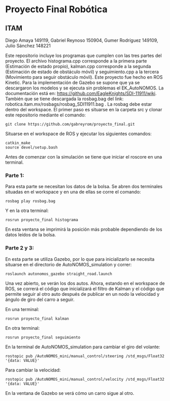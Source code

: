 # Proyecto Final Robótica 
## ITAM

Diego Amaya 149119, Gabriel Reynoso 150904, Gumer Rodríguez 149109, Julio Sánchez 148221

Este repositorio incluye los programas que cumplen con las tres partes del proyecto. El archivo histograma.cpp corresponde a la primera parte (Estimación de estado propio), kalman.cpp corresponde a la segunda (Estimación de estado de obstáculo móvil) y seguimiento.cpp a la tercera (Movimiento para seguir obstáculo móvil). Este proyecto fue hecho en ROS Kinetic. Para la implementación de Gazebo se supone que ya se descargaron los modelos y se ejecuta sin problemas el EK_AutoNOMOS. La documentación está en: https://github.com/EagleKnights/SDI-11911/wiki. También que se tiene descargada la rosbag.bag del link: robotica.itam.mx/rosbags/rosbag_SDI11911.bag . La rosbag debe estar dentro del workspace.
El primer paso es situarse en la carpeta src y clonar este repositorio mediante el comando:

```
git clone https://github.com/gabreyrom/proyecto_final.git
```
Situarse en el workspace de ROS y ejecutar los siguientes comandos:
```
catkin_make
source devel/setup.bash
```
Antes de comenzar con la simulación se tiene que iniciar el roscore en una terminal.

### Parte 1:
Para esta parte se necesitan los datos de la bolsa. Se abren dos terminales situadas en el workspace y en una de ellas se corre el comando:
```
rosbag play rosbag.bag
```
Y en la otra terminal:
```
rosrun proyecto_final histograma
```
En esta ventana se imprimirá la posición más probable dependiendo de los datos leídos de la bolsa.

### Parte 2 y 3:
En esta parte se utiliza Gazebo, por lo que para inicializarlo se necesita situarse en el directorio de AutoNOMOS_simulation y correr:

```
roslaunch autonomos_gazebo straight_road.launch
```
Una vez abierto, se verán los dos autos. Ahora, estando en el workspace de ROS, se correrá el código que inicializará el filtro de Kalman y el código que permite seguir al otro auto después de publicar en un nodo la velocidad y ángulo de giro del carro a seguir.

En una terminal:
```
rosrun proyecto_final kalman
```
En otra terminal:
```
rosrun proyecto_final seguimiento
```
En la terminal de AutoNOMOS_simulation para cambiar el giro del volante:
```
rostopic pub /AutoNOMOS_mini/manual_control/steering /std_msgs/Float32 '{data: VALUE}'
```
Para cambiar la velocidad:
```
rostopic pub /AutoNOMOS_mini/manual_control/velocity /std_msgs/Float32 '{data: VALUE}'

```
En la ventana de Gazebo se verá cómo un carro sigue al otro.
